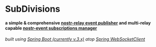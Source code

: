 # SubDivisions #

#### a simple & comprehensive [nostr-relay event publisher](https://github.com/avlo/subdivisions/blob/master/src/main/java/com/prosilion/nostrclient/RelayEventPublisher.java) and multi-relay capable [nostr-event subscriptions manager](https://github.com/avlo/subdivisions/blob/master/src/main/java/com/prosilion/nostrclient/RelaySubscriptionsManager.java) ####


###### built using [Spring Boot (currently v.3.x)](https://spring.io/projects/spring-boot) atop [Spring WebSocketClient](https://docs.spring.io/spring-boot/reference/messaging/websockets.html) ######
